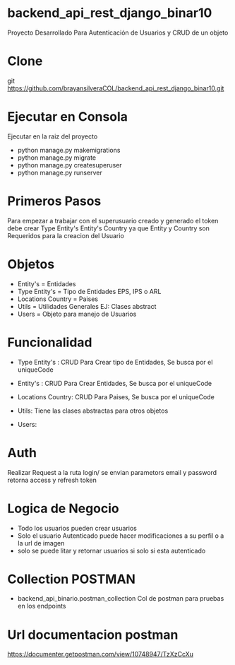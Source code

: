 # backend_api_rest_django_binar10
Proyecto Desarrollado Para Autenticación de Usuarios y  CRUD de un objeto

# Clone
git https://github.com/brayansilveraCOL/backend_api_rest_django_binar10.git

# Ejecutar en Consola

Ejecutar en la raiz del proyecto

- python manage.py makemigrations
- python manage.py migrate
- python manage.py createsuperuser
- python manage.py runserver

# Primeros Pasos

Para empezar a trabajar con el superusuario creado y generado el token debe crear
Type Entity's
Entity's 
Country
ya que Entity y Country son Requeridos para la creacion del Usuario

# Objetos

* Entity's =  Entidades
* Type Entity's =  Tipo de Entidades EPS, IPS o ARL
* Locations Country = Paises
* Utils = Utilidades Generales EJ: Clases abstract
* Users =  Objeto para manejo de Usuarios

# Funcionalidad

* Type Entity's : CRUD Para Crear tipo de Entidades, Se busca por el uniqueCode
* Entity's : CRUD Para Crear Entidades, Se busca por el uniqueCode
* Locations Country: CRUD Para Paises, Se busca por el uniqueCode
* Utils: Tiene las clases abstractas para otros objetos

* Users: 

# Auth
Realizar Request a la ruta login/ se envian parametors email y password retorna access y refresh token

# Logica de Negocio

* Todo los usuarios pueden crear usuarios
* Solo el usuario Autenticado puede hacer modificaciones a su perfil o a la url de imagen
* solo se puede litar y retornar usuarios si solo si esta autenticado

# Collection POSTMAN

* backend_api_binario.postman_collection Col de postman para pruebas en los endpoints

# Url documentacion postman

https://documenter.getpostman.com/view/10748947/TzXzCcXu


